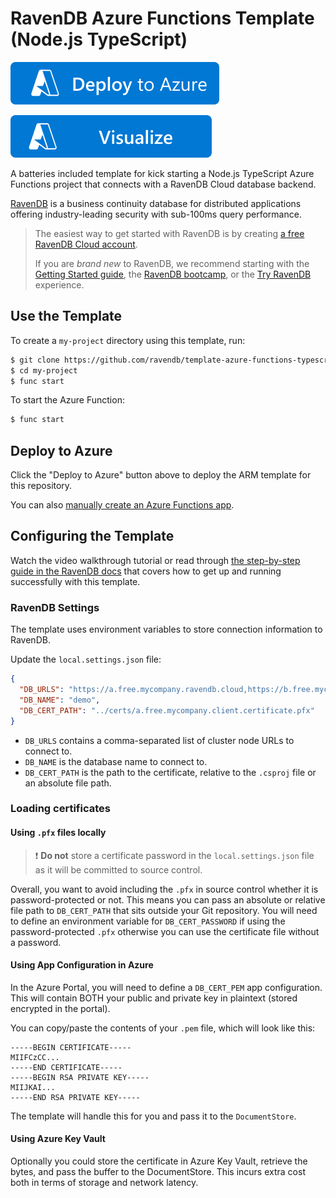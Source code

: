 # RavenDB Azure Functions Template (Node.js TypeScript)

[![Deploy to Azure](https://raw.githubusercontent.com/Azure/azure-quickstart-templates/master/1-CONTRIBUTION-GUIDE/images/deploytoazure.svg?sanitize=true)](https://portal.azure.com/#create/Microsoft.Template/uri/https%3A%2F%2Fraw.githubusercontent.com%2Fravendb%2Ftemplate-azure-functions-typescript%2Fmaster%2Fazuredeploy.json)

[![Visualize](https://raw.githubusercontent.com/Azure/azure-quickstart-templates/master/1-CONTRIBUTION-GUIDE/images/visualizebutton.svg?sanitize=true)](http://armviz.io/#/?load=https%3A%2F%2Fraw.githubusercontent.com%2Fravendb%2Ftemplate-azure-functions-typescript%2Fmaster%2Fazuredeploy.json)

A batteries included template for kick starting a Node.js TypeScript Azure Functions project that connects with a RavenDB Cloud database backend.

[RavenDB][cloud-signup] is a business continuity database for distributed applications offering industry-leading security with sub-100ms query performance.

> The easiest way to get started with RavenDB is by creating [a free RavenDB Cloud account](cloud-signup).
>
> If you are _brand new_ to RavenDB, we recommend starting with the [Getting Started guide](docs-get-started), the [RavenDB bootcamp](learn-bootcamp), or the [Try RavenDB](learn-demo) experience.

## Use the Template

To create a `my-project` directory using this template, run:

```sh
$ git clone https://github.com/ravendb/template-azure-functions-typescript my-project
$ cd my-project
$ func start
```

To start the Azure Function:

```sh
$ func start
```

## Deploy to Azure

Click the "Deploy to Azure" button above to deploy the ARM template for this repository.

You can also [manually create an Azure Functions app][az-func-deploy].

## Configuring the Template

Watch the video walkthrough tutorial or read through [the step-by-step guide in the RavenDB docs][docs-howto] that covers how to get up and running successfully with this template.


### RavenDB Settings

The template uses environment variables to store connection information to RavenDB.

Update the `local.settings.json` file:

```json
{
  "DB_URLS": "https://a.free.mycompany.ravendb.cloud,https://b.free.mycompany.ravendb.cloud",
  "DB_NAME": "demo",
  "DB_CERT_PATH": "../certs/a.free.mycompany.client.certificate.pfx"
}
```

* `DB_URLS` contains a comma-separated list of cluster node URLs to connect to.
* `DB_NAME` is the database name to connect to.
* `DB_CERT_PATH` is the path to the certificate, relative to the `.csproj` file or an absolute file path.

### Loading certificates

#### Using `.pfx` files locally

> ❗ **Do not** store a certificate password in the `local.settings.json` file as it will be committed to source control.

Overall, you want to avoid including the `.pfx` in source control whether it is password-protected or not. This means you can pass an absolute or relative file path to `DB_CERT_PATH` that sits outside your Git repository. You will need to define an environment variable for `DB_CERT_PASSWORD` if using the password-protected `.pfx` otherwise you can use the certificate file without a password.

#### Using App Configuration in Azure

In the Azure Portal, you will need to define a `DB_CERT_PEM` app configuration. This will contain BOTH your public and private key in plaintext (stored encrypted in the portal).

You can copy/paste the contents of your `.pem` file, which will look like this:

```
-----BEGIN CERTIFICATE-----
MIIFCzCC...
-----END CERTIFICATE-----
-----BEGIN RSA PRIVATE KEY-----
MIIJKAI...
-----END RSA PRIVATE KEY-----
```

The template will handle this for you and pass it to the `DocumentStore`.

#### Using Azure Key Vault

Optionally you could store the certificate in Azure Key Vault, retrieve the bytes, and pass the buffer to the DocumentStore. This incurs extra cost both in terms of storage and network latency.

[cloud-signup]: https://cloud.ravendb.net?utm_source=github&utm_medium=web&utm_campaign=github_template_az_func_typescript&utm_content=cloud_signup
[docs-get-started]: https://ravendb.net/docs/article-page/nodejs/start/getting-started?utm_source=github&utm_medium=web&utm_campaign=github_template_az_func_typescript&utm_content=docs_get_started
[docs-create-db]: https://ravendb.net/docs/article-page/csharp/studio/database/create-new-database/general-flow?utm_source=github&utm_medium=web&utm_campaign=github_template_az_func_typescript&utm_content=docs_new_db
[learn-bootcamp]: https://ravendb.net/learn/bootcamp?utm_source=github&utm_medium=web&utm_campaign=github_template_az_func_typescript&utm_content=learn_bootcamp
[learn-demo]: https://demo.ravendb.net/?utm_source=github&utm_medium=web&utm_campaign=github_template_az_func_typescript&utm_content=learn_demo
[docs-howto]: https://ravendb.net/docs/article/nodejs/start/platform-guides/azure-functions/overview?utm_source=github&utm_medium=web&utm_campaign=github_template_cloudflare_worker&utm_content=docs_howto
[az-func-deploy]: https://learn.microsoft.com/en-us/azure/azure-functions/create-first-function-vs-code-csharp?tabs=in-process#deploy-the-project-to-azure

